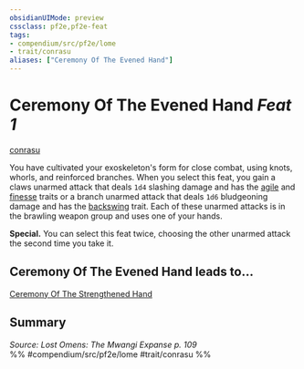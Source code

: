 ```yaml
---
obsidianUIMode: preview
cssclass: pf2e,pf2e-feat
tags:
- compendium/src/pf2e/lome
- trait/conrasu
aliases: ["Ceremony Of The Evened Hand"]
---
```

# Ceremony Of The Evened Hand  *Feat 1*  
[conrasu](rules/traits/conrasu-loag.md "Conrasu Ancestry & Heritage Trait")  


You have cultivated your exoskeleton's form for close combat, using knots, whorls, and reinforced branches. When you select this feat, you gain a claws unarmed attack that deals `1d4` slashing damage and has the [agile](rules/traits/agile.md "Agile Weapon Trait") and [finesse](rules/traits/finesse.md "Finesse Weapon Trait") traits or a branch unarmed attack that deals `1d6` bludgeoning damage and has the [backswing](rules/traits/backswing.md "Backswing Weapon Trait") trait. Each of these unarmed attacks is in the brawling weapon group and uses one of your hands.

**Special.** You can select this feat twice, choosing the other unarmed attack the second time you take it.

## Ceremony Of The Evened Hand leads to...

[Ceremony Of The Strengthened Hand](compendium/feats/ceremony-of-the-strengthened-hand-lome.md)

## Summary

*Source: Lost Omens: The Mwangi Expanse p. 109*  
%% #compendium/src/pf2e/lome #trait/conrasu %%